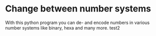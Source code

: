 # Change between number systems
With this python program you can de- and encode numbers in various number systems like binary, hexa and many more.
test2
